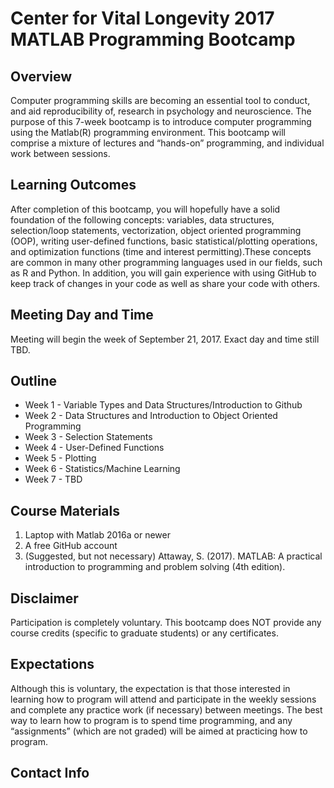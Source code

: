 # Center for Vital Longevity 2017 MATLAB Programming Bootcamp

## Overview
Computer programming skills are becoming an essential tool to conduct, and aid reproducibility of, 
research in psychology and neuroscience. The purpose of this 7-week bootcamp is to introduce computer 
programming using the Matlab(R) programming environment. This bootcamp will comprise a mixture of 
lectures and “hands-on” programming, and individual work between sessions. 

## Learning Outcomes
After completion of this bootcamp, you will hopefully have a solid foundation of the following 
concepts: variables, data structures, selection/loop statements, vectorization, object oriented 
programming (OOP), writing user-defined functions, basic statistical/plotting operations, and 
optimization functions (time and interest permitting).These concepts are common in many other 
programming languages used in our fields, such as R and Python. In addition, you will gain experience
with using GitHub to keep track of changes in your code as well as share your code with others.

## Meeting Day and Time
Meeting will begin the week of September 21, 2017. 
Exact day and time still TBD.

## Outline
* Week 1 - Variable Types and Data Structures/Introduction to Github
* Week 2 - Data Structures and Introduction to Object Oriented Programming
* Week 3 - Selection Statements
* Week 4 - User-Defined Functions
* Week 5 - Plotting
* Week 6 - Statistics/Machine Learning
* Week 7 - TBD

## Course Materials
1. Laptop with Matlab 2016a or newer
2. A free GitHub account
3. (Suggested, but not necessary) Attaway, S. (2017). MATLAB: A practical introduction to programming 
and problem solving (4th edition). 

## Disclaimer
Participation is completely voluntary. This bootcamp does NOT provide any course credits (specific to 
graduate students) or any certificates. 

## Expectations
Although this is voluntary, the expectation is that those interested in learning how to program will 
attend and participate in the weekly sessions and complete any practice work (if necessary) between 
meetings. The best way to learn how to program is to spend time programming, and any “assignments” 
(which are not graded) will be aimed at practicing how to program.

## Contact Info
